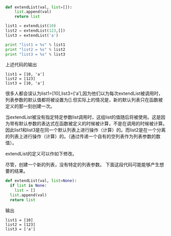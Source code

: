 #### 

```python
def extendList(val, list=[]):
    list.append(val)
    return list

list1 = extendList(10)
list2 = extendList(123,[])
list3 = extendList('a')

print "list1 = %s" % list1
print "list2 = %s" % list2
print "list3 = %s" % list3
```
上述代码的输出
```
list1 = [10, 'a']
list2 = [123]
list3 = [10, 'a']
```
很多人都会误认为list1=[10],list3=[‘a’],因为他们以为每次extendList被调用时，列表参数的默认值都将被设置为[].但实际上的情况是，新的默认列表只在函数被定义的那一刻创建一次。

当extendList被没有指定特定参数list调用时，这组list的值随后将被使用。这是因为带有默认参数的表达式在函数被定义的时候被计算，不是在调用的时候被计算。因此list1和list3是在同一个默认列表上进行操作（计算）的。而list2是在一个分离的列表上进行操作（计算）的。（通过传递一个自有的空列表作为列表参数的数值）。

extendList的定义可以作如下修改。

尽管，创建一个新的列表，没有特定的列表参数。
下面这段代码可能能够产生想要的结果。
```python
def extendList(val, list=None):
  if list is None:
    list = []
  list.append(val)
  return list
```
输出
```
list1 = [10]
list2 = [123]
list3 = ['a']
```